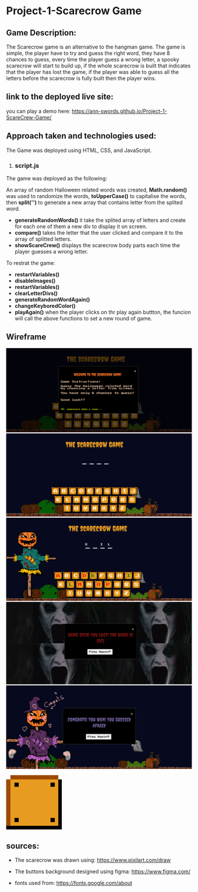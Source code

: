# Project-1-Scarecrow Game
## Game Description:
The Scarecrow game is an alternative to the hangman game. The game is simple, the player have to try and guess the right word, they have 8 chances to guess, every time the player guess a wrong letter, a spooky scarecrow will start to build up, if the whole scarecrow is built that indicates that the player has lost the game, if the player was able to guess all the letters before the scarecrow is fully built then the player wins.

## link to the deployed live site:
you can play a demo here: https://ann-swords.github.io/Project-1-ScareCrew-Game/

## Approach taken and technologies used: 
The Game was deployed using HTML, CSS, and JavaScript. 

1. ### script.js
The game was deployed as the following:


An array of random Halloween related words was created, **Math.random()** was used to randomize the words, **toUpperCase()** to capitalise the words, then **split('')** to generate a new array that contains letter from the splited word.

* **generateRandomWords()** it take the splited array of letters and create for each one of them a new div to display it on screen.
* **compare()** takes the letter that the user clicked and compare it to the array of splitted letters.
* **showScareCrew()** displays the scarecrow body parts each time the player guesses a wrong letter.

To restrat the game:
* **restartVariables()** 
* **disableImages()** 
* **restartVariables()** 
* **clearLetterDivs()** 
* **generateRandomWordAgain()** 
* **changeKeyboredColor()** 
* **playAgain()** when the player clicks on thr play again buttton, the funcion will call the above functions to set a new round of game.




## Wireframe

![alt text](/wireframe/instructionImg.png "Game Instructions")
![alt text](/wireframe/1.png "Start Game ")
![alt text](/wireframe/2.png "Guess letters")
![alt text](/wireframe/3.png "Game when lose")
![alt text](/wireframe/4.png "Game when win")

![alt text](/wireframe/letterBox.png "letters background")

## sources:
* The scarecrow was drawn using: https://www.pixilart.com/draw

* The buttons background designed using figma: https://www.figma.com/

* fonts used from: https://fonts.google.com/about